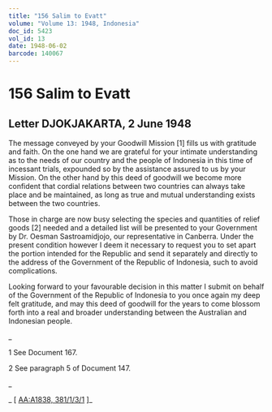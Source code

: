 ```yaml
---
title: "156 Salim to Evatt"
volume: "Volume 13: 1948, Indonesia"
doc_id: 5423
vol_id: 13
date: 1948-06-02
barcode: 140067
---
```


# 156 Salim to Evatt

## Letter DJOKJAKARTA, 2 June 1948

The message conveyed by your Goodwill Mission [1] fills us with gratitude and faith. On the one hand we are grateful for your intimate understanding as to the needs of our country and the people of Indonesia in this time of incessant trials, expounded so by the assistance assured to us by your Mission. On the other hand by this deed of goodwill we become more confident that cordial relations between two countries can always take place and be maintained, as long as true and mutual understanding exists between the two countries.

Those in charge are now busy selecting the species and quantities of relief goods [2] needed and a detailed list will be presented to your Government by Dr. Oesman Sastroamidjojo, our representative in Canberra. Under the present condition however I deem it necessary to request you to set apart the portion intended for the Republic and send it separately and directly to the address of the Government of the Republic of Indonesia, such to avoid complications.

Looking forward to your favourable decision in this matter I submit on behalf of the Government of the Republic of Indonesia to you once again my deep felt gratitude, and may this deed of goodwill for the years to come blossom forth into a real and broader understanding between the Australian and Indonesian people.

_

1 See Document 167.

2 See paragraph 5 of Document 147.

_

_ [ [AA:A1838, 381/1/3/1](http://www.naa.gov.au/cgi-bin/Search?O=I&Number=140067) ]_
